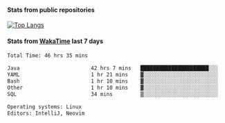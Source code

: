 #### Stats from public repositories

[![Top Langs](https://github-readme-stats.vercel.app/api/top-langs/?username=hyoghurt&layout=compact&exclude_repo=multiserver,docker_compose&langs_count=6)](https://github.com/anuraghazra/github-readme-stats)

#### Stats from [WakaTime](https://wakatime.com/@hyoghurt) last 7 days
<!--START_SECTION:waka-->

```txt
Total Time: 46 hrs 35 mins

Java                       42 hrs 7 mins   ██████████████████████░░░   88.19 %
YAML                       1 hr 21 mins    ▓░░░░░░░░░░░░░░░░░░░░░░░░   02.85 %
Bash                       1 hr 10 mins    ▓░░░░░░░░░░░░░░░░░░░░░░░░   02.46 %
Other                      1 hr 10 mins    ▓░░░░░░░░░░░░░░░░░░░░░░░░   02.45 %
SQL                        34 mins         ▒░░░░░░░░░░░░░░░░░░░░░░░░   01.21 %

Operating systems: Linux
Editors: IntelliJ, Neovim
```

<!--END_SECTION:waka-->
